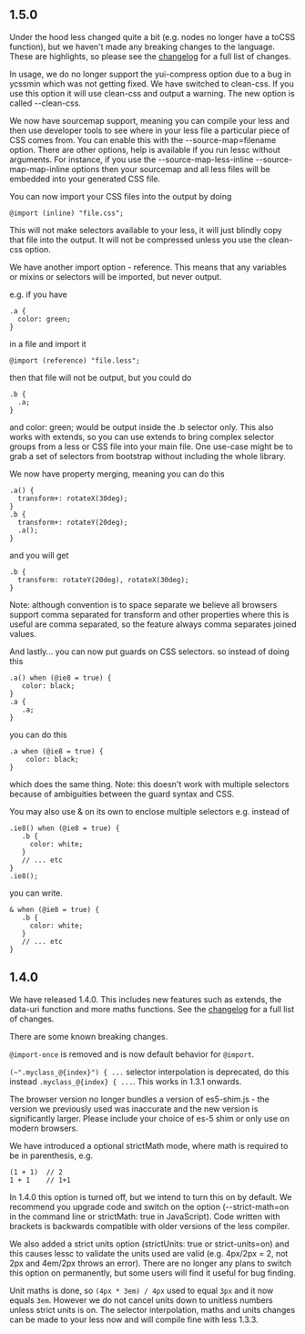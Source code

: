 1.5.0
-----

Under the hood less changed quite a bit (e.g. nodes no longer have a toCSS function), but we haven't made any breaking changes to the language. These are highlights, so please see the <a href="https://github.com/less/less.js/blob/master/CHANGELOG.md">changelog</a> for a full list of changes.

In usage, we do no longer support the yui-compress option due to a bug in ycssmin which was not getting fixed. We have switched to clean-css. If you use this option it will use clean-css and output a warning. The new option is called --clean-css.

We now have sourcemap support, meaning you can compile your less and then use developer tools to see where in your less file a particular piece of CSS comes from. You can enable this with the --source-map=filename option. There are other options, help is available if you run lessc without arguments. For instance, if you use the --source-map-less-inline --source-map-map-inline options then your sourcemap and all less files will be embedded into your generated CSS file.

You can now import your CSS files into the output by doing

    @import (inline) "file.css";

This will not make selectors available to your less, it will just blindly copy that file into the output. It will not be compressed unless you use the clean-css option.

We have another import option - reference. This means that any variables or mixins or selectors will be imported, but never output.

e.g. if you have

    .a {
      color: green;
    }

in a file and import it

    @import (reference) "file.less";

then that file will not be output, but you could do

    .b {
      .a;
    }

and color: green; would be output inside the .b selector only. This also works with extends, so you can use extends to bring complex selector groups from a less or CSS file into your main file. One use-case might be to grab a set of selectors from bootstrap without including the whole library.

We now have property merging, meaning you can do this

    .a() {
      transform+: rotateX(30deg);
    }
    .b {
      transform+: rotateY(20deg);
      .a();
    }

and you will get

    .b {
      transform: rotateY(20deg), rotateX(30deg);
    }

Note: although convention is to space separate we believe all browsers support comma separated for transform and other properties where this is useful are comma separated, so the feature always comma separates joined values.

And lastly... you can now put guards on CSS selectors. so instead of doing this

    .a() when (@ie8 = true) {
       color: black;
    }
    .a {
       .a;
    }

you can do this

    .a when (@ie8 = true) {
        color: black;
    }

which does the same thing. Note: this doesn't work with multiple selectors because of ambiguities between the guard syntax and CSS.

You may also use & on its own to enclose multiple selectors e.g. instead of

    .ie8() when (@ie8 = true) {
       .b {
         color: white;
       }
       // ... etc
    }
    .ie8();

you can write.

    & when (@ie8 = true) {
       .b {
         color: white;
       }
       // ... etc
    }

1.4.0
-----

We have released 1.4.0. This includes new features such as extends, the data-uri function and more maths functions. See the [changelog](https://github.com/cloudhead/less.js/blob/master/CHANGELOG.md) for a full list of changes.

There are some known <span class="warning">breaking changes</span>.

`@import-once` is removed and is now default behavior for `@import`.

`(~".myclass_@{index}") { ...` selector interpolation is deprecated, do this instead `.myclass_@{index} { ...`. This works in 1.3.1 onwards.

The browser version no longer bundles a version of es5-shim.js - the version we previously used was inaccurate and the new version is significantly larger. Please include your choice of es-5 shim or only use on modern browsers.

We have introduced a optional strictMath mode, where math is required to be in parenthesis, e.g.

    (1 + 1)  // 2
    1 + 1    // 1+1

In 1.4.0 this option is turned off, but we intend to turn this on by default. We recommend you upgrade code and switch on the option (--strict-math=on in the command line or strictMath: true in JavaScript). Code written with brackets is backwards compatible with older versions of the less compiler.

We also added a strict units option (strictUnits: true or strict-units=on) and this causes lessc to validate the units used are valid (e.g. 4px/2px = 2, not 2px and 4em/2px throws an error). There are no longer any plans to switch this option on permanently, but some users will find it useful for bug finding.

Unit maths is done, so `(4px * 3em) / 4px` used to equal `3px` and it now equals `3em`. However we do not cancel units down to unitless numbers unless strict units is on.
The selector interpolation, maths and units changes can be made to your less now and will compile fine with less 1.3.3.

